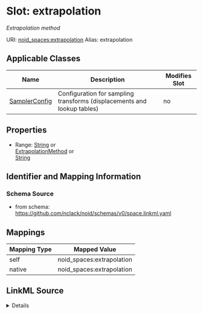 

# Slot: extrapolation 


_Extrapolation method_





URI: [noid_spaces:extrapolation](https://github.com/nclack/noid/schemas/space.v0.context.jsonldextrapolation)
Alias: extrapolation

<!-- no inheritance hierarchy -->





## Applicable Classes

| Name | Description | Modifies Slot |
| --- | --- | --- |
| [SamplerConfig](SamplerConfig.md) | Configuration for sampling transforms (displacements and lookup tables) |  no  |







## Properties

* Range: [String](String.md)&nbsp;or&nbsp;<br />[ExtrapolationMethod](ExtrapolationMethod.md)&nbsp;or&nbsp;<br />[String](String.md)





## Identifier and Mapping Information







### Schema Source


* from schema: https://github.com/nclack/noid/schemas/v0/space.linkml.yaml




## Mappings

| Mapping Type | Mapped Value |
| ---  | ---  |
| self | noid_spaces:extrapolation |
| native | noid_spaces:extrapolation |




## LinkML Source

<details>
```yaml
name: extrapolation
description: Extrapolation method
from_schema: https://github.com/nclack/noid/schemas/v0/space.linkml.yaml
rank: 1000
ifabsent: string(nearest)
alias: extrapolation
owner: SamplerConfig
domain_of:
- SamplerConfig
range: string
any_of:
- range: ExtrapolationMethod
- range: string

```
</details>